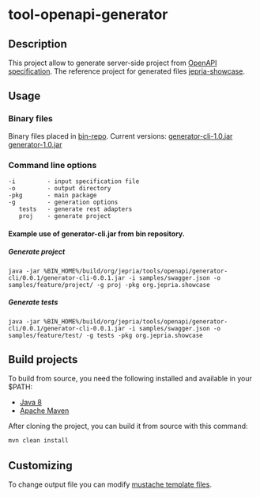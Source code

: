 # tool-openapi-generator

## Description
This project allow to generate server-side project from [OpenAPI specification](https://github.com/OAI/OpenAPI-Specification).
The reference project for generated files [jepria-showcase](https://github.com/Jepria/jepria-showcase/tree/master/module/JepRiaShowcase).

## Usage
### Binary files
Binary files placed in [bin-repo](https://github.com/Jepria/bin-repo).
Current versions: 
  [generator-cli-1.0.jar](https://github.com/Jepria/bin-repo/blob/master/build/org/jepria/tools/openapi/generator-cli/0.0.1/generator-cli-0.0.1.jar)
  [generator-1.0.jar](https://github.com/Jepria/bin-repo/blob/master/build/org/jepria/tools/openapi/generator/0.0.1/generator-0.0.1.jar)
### Command line options
```
-i         - input specification file
-o         - output directory
-pkg       - main package
-g         - generation options
   tests   - generate rest adapters 
   proj    - generate project
```

#### Example use of generator-cli.jar from bin repository.
##### Generate project
```
java -jar %BIN_HOME%/build/org/jepria/tools/openapi/generator-cli/0.0.1/generator-cli-0.0.1.jar -i samples/swagger.json -o samples/feature/project/ -g proj -pkg org.jepria.showcase
```
##### Generate tests
```
java -jar %BIN_HOME%/build/org/jepria/tools/openapi/generator-cli/0.0.1/generator-cli-0.0.1.jar -i samples/swagger.json -o samples/feature/test/ -g tests -pkg org.jepria.showcase
```
## Build projects
To build from source, you need the following installed and available in your $PATH:
* [Java 8](https://www.oracle.com/technetwork/java/index.html)
* [Apache Maven ](https://maven.apache.org/)

After cloning the project, you can build it from source with this command:
```sh
mvn clean install
```
## Customizing
To change output file you can modify [mustache template files](https://github.com/Jepria/tool-openapi-generator/tree/master/modules/tool-openapi-generator/src/main/resources/mustache-templates).
